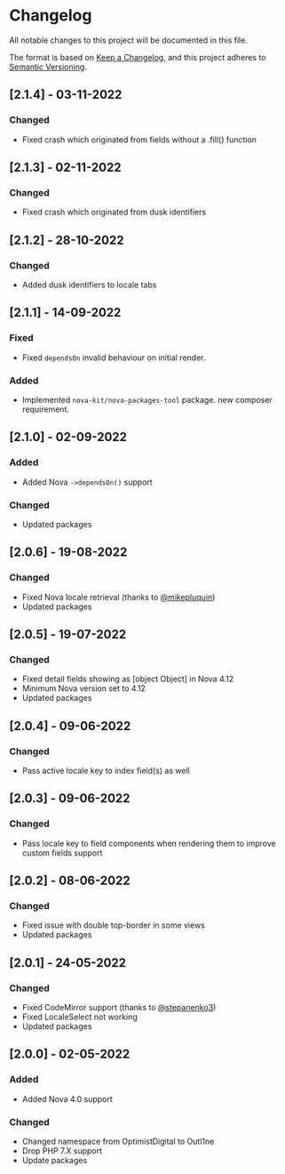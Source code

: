 # Changelog

All notable changes to this project will be documented in this file.

The format is based on [Keep a Changelog](https://keepachangelog.com/en/1.0.0/),
and this project adheres to [Semantic Versioning](https://semver.org/spec/v2.0.0.html).

## [2.1.4] - 03-11-2022

### Changed

- Fixed crash which originated from fields without a .fill() function

## [2.1.3] - 02-11-2022

### Changed

- Fixed crash which originated from dusk identifiers

## [2.1.2] - 28-10-2022

### Changed

- Added dusk identifiers to locale tabs

## [2.1.1] - 14-09-2022

### Fixed

- Fixed `dependsOn` invalid behaviour on initial render.

### Added

- Implemented `nova-kit/nova-packages-tool` package. new composer requirement.

## [2.1.0] - 02-09-2022

### Added

- Added Nova `->dependsOn()` support

### Changed

- Updated packages

## [2.0.6] - 19-08-2022

### Changed

- Fixed Nova locale retrieval (thanks to [@mikepluquin](https://github.com/mikepluquin))
- Updated packages

## [2.0.5] - 19-07-2022

### Changed

- Fixed detail fields showing as [object Object] in Nova 4.12
- Minimum Nova version set to 4.12
- Updated packages

## [2.0.4] - 09-06-2022

### Changed

- Pass active locale key to index field(s) as well

## [2.0.3] - 09-06-2022

### Changed

- Pass locale key to field components when rendering them to improve custom fields support

## [2.0.2] - 08-06-2022

### Changed

- Fixed issue with double top-border in some views
- Updated packages

## [2.0.1] - 24-05-2022

### Changed

- Fixed CodeMirror support (thanks to [@stepanenko3](https://github.com/stepanenko3))
- Fixed LocaleSelect not working
- Updated packages

## [2.0.0] - 02-05-2022

### Added

- Added Nova 4.0 support

### Changed

- Changed namespace from OptimistDigital to Outl1ne
- Drop PHP 7.X support
- Update packages

